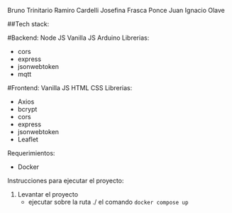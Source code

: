 Bruno Trinitario
Ramiro Cardelli
Josefina Frasca Ponce
Juan Ignacio Olave

##Tech stack:

#Backend:
Node JS
Vanilla JS
Arduino
Librerias: 
   - cors
   - express
   - jsonwebtoken
   - mqtt

#Frontend:
Vanilla JS
HTML
CSS
   Librerias:  
   - Axios
   - bcrypt
   - cors
   - express
   - jsonwebtoken
   - Leaflet

Requerimientos:
   - Docker

Instrucciones para ejecutar el proyecto:

1. Levantar el proyecto
   - ejecutar sobre la ruta ./ el comando `docker compose up`

